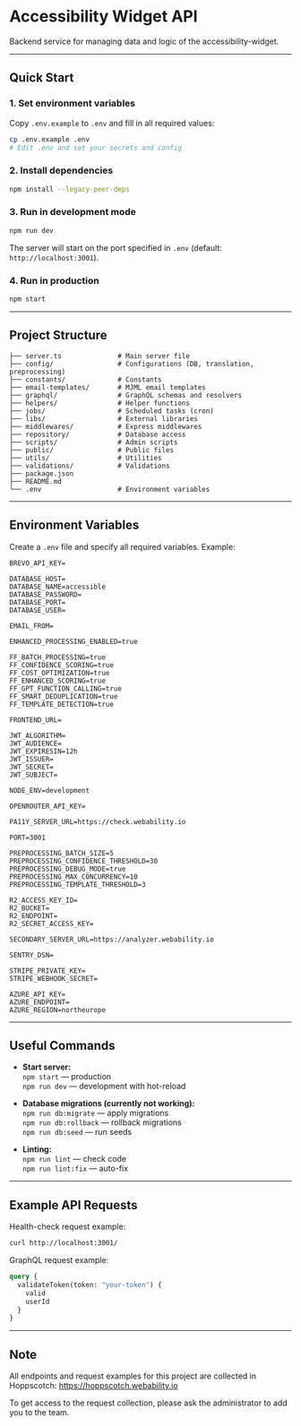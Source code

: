 

# Accessibility Widget API

Backend service for managing data and logic of the accessibility-widget.

---


## Quick Start

### 1. Set environment variables

Copy `.env.example` to `.env` and fill in all required values:

```bash
cp .env.example .env
# Edit .env and set your secrets and config
```

### 2. Install dependencies

```bash
npm install --legacy-peer-deps
```

### 3. Run in development mode

```bash
npm run dev
```
The server will start on the port specified in `.env` (default: `http://localhost:3001`).

### 4. Run in production

```bash
npm start
```

---

## Project Structure

```
├── server.ts              # Main server file
├── config/                # Configurations (DB, translation, preprocessing)
├── constants/             # Constants
├── email-templates/       # MJML email templates
├── graphql/               # GraphQL schemas and resolvers
├── helpers/               # Helper functions
├── jobs/                  # Scheduled tasks (cron)
├── libs/                  # External libraries
├── middlewares/           # Express middlewares
├── repository/            # Database access
├── scripts/               # Admin scripts
├── public/                # Public files
├── utils/                 # Utilities
├── validations/           # Validations
├── package.json
├── README.md
└── .env                   # Environment variables
```

---

## Environment Variables

Create a `.env` file and specify all required variables. Example:

```env
BREVO_API_KEY=

DATABASE_HOST=
DATABASE_NAME=accessible
DATABASE_PASSWORD=
DATABASE_PORT=
DATABASE_USER=

EMAIL_FROM=

ENHANCED_PROCESSING_ENABLED=true

FF_BATCH_PROCESSING=true
FF_CONFIDENCE_SCORING=true
FF_COST_OPTIMIZATION=true
FF_ENHANCED_SCORING=true
FF_GPT_FUNCTION_CALLING=true
FF_SMART_DEDUPLICATION=true
FF_TEMPLATE_DETECTION=true

FRONTEND_URL=

JWT_ALGORITHM=
JWT_AUDIENCE=
JWT_EXPIRESIN=12h
JWT_ISSUER=
JWT_SECRET=
JWT_SUBJECT=

NODE_ENV=development

OPENROUTER_API_KEY=

PA11Y_SERVER_URL=https://check.webability.io

PORT=3001

PREPROCESSING_BATCH_SIZE=5
PREPROCESSING_CONFIDENCE_THRESHOLD=30
PREPROCESSING_DEBUG_MODE=true
PREPROCESSING_MAX_CONCURRENCY=10
PREPROCESSING_TEMPLATE_THRESHOLD=3

R2_ACCESS_KEY_ID=
R2_BUCKET=
R2_ENDPOINT=
R2_SECRET_ACCESS_KEY=

SECONDARY_SERVER_URL=https://analyzer.webability.io

SENTRY_DSN=

STRIPE_PRIVATE_KEY=
STRIPE_WEBHOOK_SECRET=

AZURE_API_KEY=
AZURE_ENDPOINT=
AZURE_REGION=northeurope
```

---

## Useful Commands

- **Start server:**  
  `npm start` — production  
  `npm run dev` — development with hot-reload

- **Database migrations (currently not working):**  
  `npm run db:migrate` — apply migrations  
  `npm run db:rollback` — rollback migrations  
  `npm run db:seed` — run seeds

- **Linting:**  
  `npm run lint` — check code  
  `npm run lint:fix` — auto-fix

---

## Example API Requests

Health-check request example:

```bash
curl http://localhost:3001/
```

GraphQL request example:

```graphql
query {
  validateToken(token: "your-token") {
    valid
    userId
  }
}
```

---

## Note


All endpoints and request examples for this project are collected in Hoppscotch:
https://hoppscotch.webability.io

To get access to the request collection, please ask the administrator to add you to the team.

